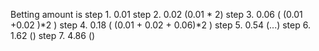 Betting amount is 
step 1.  0.01
step 2.  0.02 (0.01 * 2)
step 3.  0.06 ( (0.01 +0.02 )*2 )
step 4.  0.18 ( (0.01 + 0.02 + 0.06)*2  )
step 5.  0.54  (...)
step 6.  1.62 ()
step 7.  4.86 ()





